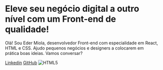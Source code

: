 <!DOCTYPE html>
<html lang="pt-br">
<head>
    <meta charset="UTF-8"> 
    <meta http-equiv="X-UA-Compatible" content="IE=edge">
    <meta name="viewport" content="width=device-width, initial-scale=1.0">
    <title>Portifolio</title>
</head>
<body>
    <header></header>
    <main>
        <h1>
            Eleve seu negócio digital a outro nível 
            <strong>com um Front-end de qualidade!
            </strong></h1>
            <p>Olá! Sou Eder Miola, desenvolvedor
            Front-end com especialidade em React, HTML e
            CSS. Ajudo pequenos negócios e designers a 
            colocarem em prática boas ideias. Vamos 
            conversar?</p>
            <a href="https://linkedin.com/in/ederjosemiola">Linkedin</a>
            <a href="https://github.com/ederjosemiola">GitHub</a>
            <img src="html.png" alt="HTML5">
    </main>
    <footer></footer>
</body>
</html> 
